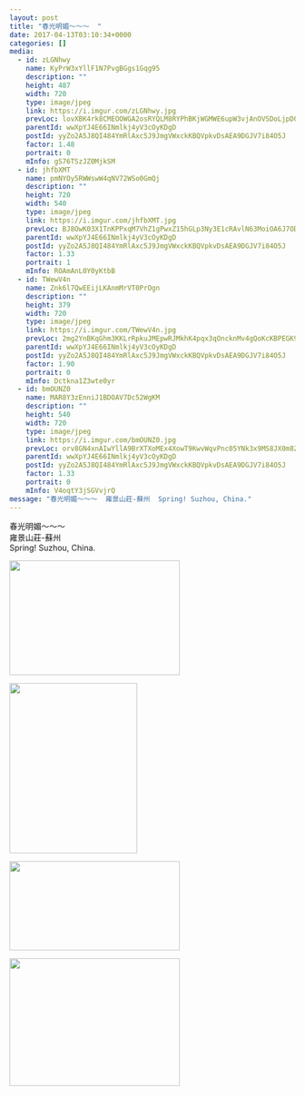 ```yaml
---
layout: post
title: "春光明媚～～～  " 
date: 2017-04-13T03:10:34+0000 
categories: [] 
media:
  - id: zLGNhwy
    name: KyPrW3xYllF1N7PvgBGgs1Gqg95
    description: ""   
    height: 487
    width: 720
    type: image/jpeg
    link: https://i.imgur.com/zLGNhwy.jpg
    prevLoc: lovXBK4rk8CMEOOWGA2osRYQLM8RYPhBKjWGMWE6upW3vjAnOVSDoLjpD0DvTLWO9q4RvZI7oxWXlGBMSY59yzjmPKCRNAB0pvKMhv374Dp6G1uoKKNw3lwKs5N62GP6Y0cpX1j618rGc1RKqyPGryIzDy4v7vNNHOXPoOyzJ2IvBBwQA9jOi5xnz33X1yTqMwXxLZ65uxnoKo5XykuwmQw5xmPxFPR0npEjy3FzE3QKLzwpiVw3XvWZwzCgZNxVkQoMU6L
    parentId: wwXpYJ4E66INmlkj4yV3cOyKDgD
    postId: yyZo2A5J8QI484YmRlAxc5J9JmgVWxckKBQVpkvDsAEA9DGJV7i84O5J
    factor: 1.48
    portrait: 0
    mInfo: gS76TSzJZ0MjkSM
  - id: jhfbXMT
    name: pmNYOy5RWWswW4qNV72WSo0GmQj
    description: ""   
    height: 720
    width: 540
    type: image/jpeg
    link: https://i.imgur.com/jhfbXMT.jpg
    prevLoc: BJ8OwK03X1TnKPPxqM7VhZ1gPwxZ15hGLp3Ny3E1cRAvlN63MoiOA6J7ODOjIzM17YR5BOFYn9wNALBGfZXYQ0p7V1c8mW28MqnlsAkzwWqPVLIrLwMkYrzRH6G0BoMjM7uLrwLNQqlpIYlJ2x132Quy48Aj9pn9cjZVWjAOBNuDxxO06kwEhzYqNvv0omhW2K8ERXDXI9WVv4BKRViRrlMlqL0gfAPXny16MmSqzZMZMMvXHLEJww2kEMt3vV2q6L3Jux8
    parentId: wwXpYJ4E66INmlkj4yV3cOyKDgD
    postId: yyZo2A5J8QI484YmRlAxc5J9JmgVWxckKBQVpkvDsAEA9DGJV7i84O5J
    factor: 1.33
    portrait: 1
    mInfo: ROAmAnL0Y0yKtbB
  - id: TWewV4n
    name: Znk6l7QwEEijLKAnmMrVT0PrOgn
    description: ""   
    height: 379
    width: 720
    type: image/jpeg
    link: https://i.imgur.com/TWewV4n.jpg
    prevLoc: 2mg2YnBKqGhm3KKLrRpkuJMEpwRJMkhK4pqx3qOncknMv4gQoKcKBPEGK9KQcpnJjZ8W6XhvM1NWnBP9FkKyjpzj0JI9wpNnZnpvc2D1RVPElwUj11wAXmA1UwYkQ7zB88f5GRownyZ6Twp243L9V3S7yZlzx6vRT54wp5nBLjUKkkpBPy9Vi3jZ5nnkgmfWXvYApDr2hPLv8gjPpViJ3X1pXAWMiqrXvAJA6KskRlN3YjKNU02yAPzXRxUzmqrxDJVxTnN
    parentId: wwXpYJ4E66INmlkj4yV3cOyKDgD
    postId: yyZo2A5J8QI484YmRlAxc5J9JmgVWxckKBQVpkvDsAEA9DGJV7i84O5J
    factor: 1.90
    portrait: 0
    mInfo: Dctkna1Z3wte0yr
  - id: bmOUNZ0
    name: MAR8Y3zEnniJ1BDOAV7Dc52WgKM
    description: ""   
    height: 540
    width: 720
    type: image/jpeg
    link: https://i.imgur.com/bmOUNZ0.jpg
    prevLoc: orv8GN4xnAIwYllA9BrXTXoMEx4XowT9KwvWqvPnc05YNk3x9MS8JX0m8Z8BIzwNMwZ03rcry1MxJmE2sAzEVQ0V3RtKjVozJA7mIyEMYP4AOxTzq7N2xzG0fk9r8pXM2kskWL62MZZATr969gOVDMHK00qo1goYI7qME7lB2JiEKKNk2GMZC6MEX33jB5I12x4gjnQKH2WxwVPwDWslgQ78ApjkfgqPGZ4oloSNXEkp36QQTgwqqgB25Gh40g3m3kKrU9N
    parentId: wwXpYJ4E66INmlkj4yV3cOyKDgD
    postId: yyZo2A5J8QI484YmRlAxc5J9JmgVWxckKBQVpkvDsAEA9DGJV7i84O5J
    factor: 1.33
    portrait: 0
    mInfo: V4oqtY3jSGVvjrQ
message: "春光明媚～～～  雍景山莊-蘇州  Spring! Suzhou, China."
---
```


春光明媚～～～  
雍景山莊-蘇州  
Spring! Suzhou, China.


[//]: #media:  
<a href="https://i.imgur.com/zLGNhwy.jpg"><img src="https://i.imgur.com/zLGNhwy.jpg" height="202" width="300" /></a> 
  

<a href="https://i.imgur.com/jhfbXMT.jpg"><img src="https://i.imgur.com/jhfbXMT.jpg" height="300" width="225" /></a> 
  

<a href="https://i.imgur.com/TWewV4n.jpg"><img src="https://i.imgur.com/TWewV4n.jpg" height="157" width="300" /></a> 
  

<a href="https://i.imgur.com/bmOUNZ0.jpg"><img src="https://i.imgur.com/bmOUNZ0.jpg" height="225" width="300" /></a> 
 
